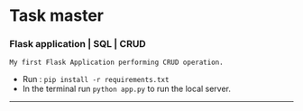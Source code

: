 # Task master 
### Flask application | SQL | CRUD
`My first Flask Application performing CRUD operation.`

- Run : `pip install -r requirements.txt`
- In the terminal run `python app.py` to run the local server.
  

---